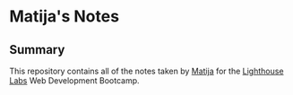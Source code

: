 # Matija's Notes

## Summary 

This repository contains all of the notes taken by [Matija](https://github.com/Shinden88) for the [Lighthouse Labs](https://www.lighthouselabs.ca/) Web Development Bootcamp.
